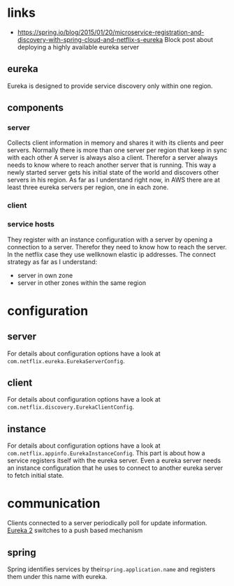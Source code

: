 # links #
- https://spring.io/blog/2015/01/20/microservice-registration-and-discovery-with-spring-cloud-and-netflix-s-eureka
  Block post about deploying a highly available eureka server



## eureka ##

Eureka is designed to provide service discovery only within one region.

## components ##
### server ###
Collects client information in memory and shares it with its clients and peer servers.
Normally there is more than one server per region that keep in sync with each other
A server is always also a client. Therefor a server always needs to know where to reach another server that is running.
This way a newly started server gets his initial state of the world and discovers other servers in his region.
As far as I understand right now, in AWS there are at least three eureka servers per region, one in each zone.
### client ###


### service hosts ###
They register with an instance configuration with a server by opening a connection to a server.
Therefor they need to know how to reach the server. In the netflix case  they use wellknown elastic ip addresses.
The connect strategy as far as I understand:
- server in own zone
- server in other zones within the same region


# configuration #

## server ##
For details about configuration options have a look at `com.netflix.eureka.EurekaServerConfig`.

## client ##
For details about configuration options have a look at `com.netflix.discovery.EurekaClientConfig`.

## instance ##
For details about configuration options have a look at `com.netflix.appinfo.EurekaInstanceConfig`.
This part is about how a service registers itself with the eureka server.
Even a eureka server needs an instance configuration that he uses to connect to another eureka server to fetch initial state.


# communication #
Clients connected to a server periodically poll for update information. [Eureka 2] switches to a push based mechanism

[eureka 2]: https://github.com/Netflix/eureka/wiki/Eureka-2.0-Motivations

## spring ##
Spring identifies services by their`spring.application.name` and registers them under this name with eureka.